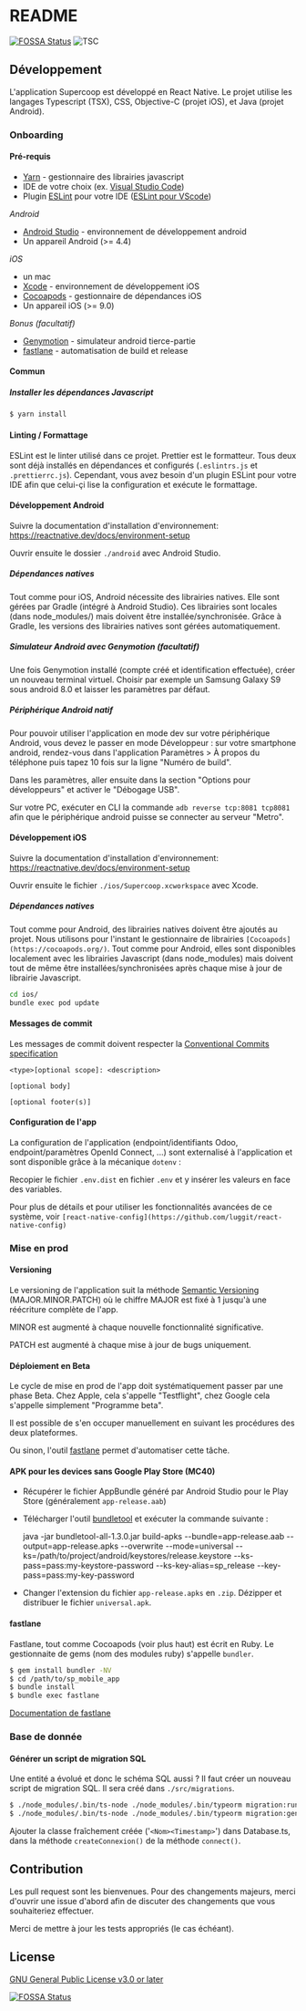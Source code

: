 # README

[![FOSSA Status](https://app.fossa.com/api/projects/git%2Bgithub.com%2Fdehy%2Ffoodcoop-mobile-app.svg?type=shield)](https://app.fossa.com/projects/git%2Bgithub.com%2Fdehy%2Ffoodcoop-mobile-app?ref=badge_shield)
![TSC](https://github.com/dehy/foodcoop-mobile-app/actions/workflows/tsc.yml/badge.svg?branch=develop)

## Développement

L'application Supercoop est développé en React Native. Le projet utilise les langages Typescript (TSX), CSS, Objective-C (projet iOS), et Java (projet Android).

### Onboarding

#### Pré-requis

-   [Yarn](https://yarnpkg.com/getting-started/install) - gestionnaire des librairies javascript
-   IDE de votre choix (ex. [Visual Studio Code](https://code.visualstudio.com/))
-   Plugin [ESLint](https://eslint.org/) pour votre IDE ([ESLint pour VScode](https://marketplace.visualstudio.com/items?itemName=dbaeumer.vscode-eslint))

_Android_

-   [Android Studio](https://developer.android.com/studio) - environnement de développement android
-   Un appareil Android (>= 4.4)

_iOS_

-   un mac
-   [Xcode](https://apps.apple.com/fr/app/xcode/id497799835?mt=12) - environnement de développement iOS
-   [Cocoapods](https://cocoapods.org/) - gestionnaire de dépendances iOS
-   Un appareil iOS (>= 9.0)

_Bonus (facultatif)_

-   [Genymotion](https://www.genymotion.com/download/) - simulateur android tierce-partie
-   [fastlane](https://fastlane.tools/) - automatisation de build et release

#### Commun

##### Installer les dépendances Javascript

```sh
$ yarn install
```

#### Linting / Formattage

ESLint est le linter utilisé dans ce projet. Prettier est le formatteur. Tous deux sont déjà installés en dépendances et configurés (`.eslintrs.js` et `.prettierrc.js`). Cependant, vous avez besoin d'un plugin ESLint pour votre IDE afin que celui-çi lise la configuration et exécute le formattage.

#### Développement Android

Suivre la documentation d'installation d'environnement: https://reactnative.dev/docs/environment-setup

Ouvrir ensuite le dossier `./android` avec Android Studio.

##### Dépendances natives

Tout comme pour iOS, Android nécessite des librairies natives. Elle sont gérées par Gradle (intégré à Android Studio). Ces librairies sont locales (dans node_modules/) mais doivent être installée/synchronisée. Grâce à Gradle, les versions des librairies natives sont gérées automatiquement.

##### Simulateur Android avec Genymotion (facultatif)

Une fois Genymotion installé (compte créé et identification effectuée), créer un nouveau terminal virtuel. Choisir par exemple un Samsung Galaxy S9 sous android 8.0 et laisser les paramètres par défaut.

##### Périphérique Android natif

Pour pouvoir utiliser l'application en mode dev sur votre périphérique Android, vous devez le passer en mode Développeur : sur votre smartphone android, rendez-vous dans l'application Paramètres > À propos du téléphone puis tapez 10 fois sur la ligne "Numéro de build".

Dans les paramètres, aller ensuite dans la section "Options pour développeurs" et activer le "Débogage USB".

Sur votre PC, exécuter en CLI la commande `adb reverse tcp:8081 tcp8081` afin que le périphérique android puisse se connecter au serveur "Metro".

#### Développement iOS

Suivre la documentation d'installation d'environnement: https://reactnative.dev/docs/environment-setup

Ouvrir ensuite le fichier `./ios/Supercoop.xcworkspace` avec Xcode.

##### Dépendances natives

Tout comme pour Android, des librairies natives doivent être ajoutés au projet. Nous utilisons pour l'instant le gestionnaire de librairies `[Cocoapods](https://cocoapods.org/)`. Tout comme pour Android, elles sont disponibles localement avec les librairies Javascript (dans node_modules) mais doivent tout de même être installées/synchronisées après chaque mise à jour de librairie Javascript.

```sh
cd ios/
bundle exec pod update
```

#### Messages de commit

Les messages de commit doivent respecter la [Conventional Commits specification](https://www.conventionalcommits.org/en/v1.0.0/)

    <type>[optional scope]: <description>

    [optional body]

    [optional footer(s)]

#### Configuration de l'app

La configuration de l'application (endpoint/identifiants Odoo, endpoint/paramètres OpenId Connect, ...) sont externalisé à l'application et sont disponible grâce à la mécanique `dotenv` :

Recopier le fichier `.env.dist` en fichier `.env` et y insérer les valeurs en face des variables.

Pour plus de détails et pour utiliser les fonctionnalités avancées de ce système, voir `[react-native-config](https://github.com/luggit/react-native-config)`

### Mise en prod

#### Versioning

Le versioning de l'application suit la méthode [Semantic Versioning](https://semver.org/) (MAJOR.MINOR.PATCH) où le chiffre MAJOR est fixé à 1 jusqu'à une réécriture complète de l'app.

MINOR est augmenté à chaque nouvelle fonctionnalité significative.

PATCH est augmenté à chaque mise à jour de bugs uniquement.

#### Déploiement en Beta

Le cycle de mise en prod de l'app doit systématiquement passer par une phase Beta. Chez Apple, cela s'appelle "Testflight", chez Google cela s'appelle simplement "Programme beta".

Il est possible de s'en occuper manuellement en suivant les procédures des deux plateformes.

Ou sinon, l'outil [fastlane](https://fastlane.tools/) permet d'automatiser cette tâche.

#### APK pour les devices sans Google Play Store (MC40)

-   Récupérer le fichier AppBundle généré par Android Studio pour le Play Store (généralement `app-release.aab`)
-   Télécharger l'outil [bundletool](https://github.com/google/bundletool/releases) et exécuter la commande suivante :

    java -jar bundletool-all-1.3.0.jar build-apks --bundle=app-release.aab --output=app-release.apks --overwrite --mode=universal --ks=/path/to/project/android/keystores/release.keystore --ks-pass=pass:my-keystore-password --ks-key-alias=sp_release --key-pass=pass:my-key-password

-   Changer l'extension du fichier `app-release.apks` en `.zip`. Dézipper et distribuer le fichier `universal.apk`.

#### fastlane

Fastlane, tout comme Cocoapods (voir plus haut) est écrit en Ruby. Le gestionnaite de gems (nom des modules ruby) s'appelle `bundler`.

```sh
$ gem install bundler -NV
$ cd /path/to/sp_mobile_app
$ bundle install
$ bundle exec fastlane
```

[Documentation de fastlane](https://docs.fastlane.tools/)

### Base de donnée

#### Générer un script de migration SQL

Une entité a évolué et donc le schéma SQL aussi ? Il faut créer un nouveau script de migration SQL. Il sera créé dans `./src/migrations`.

```sh
$ ./node_modules/.bin/ts-node ./node_modules/.bin/typeorm migration:run
$ ./node_modules/.bin/ts-node ./node_modules/.bin/typeorm migration:generate -n '<Nom>'
```

Ajouter la classe fraîchement créée ('`<Nom><Timestamp>`') dans Database.ts, dans la méthode `createConnexion()` de la méthode `connect()`.

## Contribution

Les pull request sont les bienvenues. Pour des changements majeurs, merci d'ouvrir une issue d'abord afin de discuter des changements que vous souhaiteriez effectuer.

Merci de mettre à jour les tests appropriés (le cas échéant).

## License

[GNU General Public License v3.0 or later](https://choosealicense.com/licenses/gpl-3.0/)

[![FOSSA Status](https://app.fossa.com/api/projects/git%2Bgithub.com%2Fdehy%2Ffoodcoop-mobile-app.svg?type=large)](https://app.fossa.com/projects/git%2Bgithub.com%2Fdehy%2Ffoodcoop-mobile-app?ref=badge_large)
